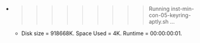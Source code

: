 * >>>>>>>>> Running inst-min-con-05-keyring-aptly.sh ...
  * Disk size = 918668K. Space Used = 4K. Runtime = 00:00:00:01.
